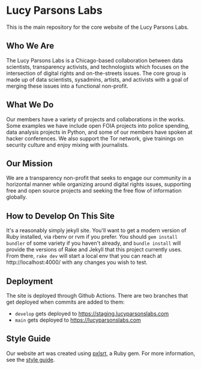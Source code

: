 # Lucy Parsons Labs

This is the main repository for the core website of the Lucy Parsons Labs.

## Who We Are
The Lucy Parsons Labs is a Chicago-based collaboration between data scientists, transparency activists,
and technologists which focuses on the intersection of digital rights and on-the-streets issues.
The core group is made up of data scientists, sysadmins, artists, and activists with a goal of merging these issues 
into a functional non-profit.   

## What We Do
Our members have a variety of projects and collaborations in the works. Some examples we have include open FOIA projects into police spending, data analysis projects in Python, and some of our members have spoken at hacker conferences. We also support the Tor network, give trainings on security culture and enjoy mixing with journalists.

## Our Mission
We are a transparency non-profit that seeks to engage our community in a horizontal manner while organizing around digital rights issues, supporting free and open source projects and seeking the free flow of information globally.

## How to Develop On This Site
It's a reasonably simply jekyll site. You'll want to get a modern version of Ruby installed, via rbenv or rvm if you prefer. You should `gem install bundler` of some variety if you haven't already, and `bundle install` will provide the versions of Rake and Jekyll that this project currently uses. From there, `rake dev` will start a local env that you can reach at http://localhost:4000/ with any changes you wish to test. 

## Deployment
The site is deployed through Github Actions. There are two branches that get deployed when commits are added to them:
* `develop` gets deployed to https://staging.lucyparsonslabs.com
* `main` gets deployed to https://lucyparsonslabs.com

## Style Guide
Our website art was created using [pxlsrt](https://github.com/czycha/pxlsrt), a Ruby gem. For more information, see the [style guide](STYLE.md).
